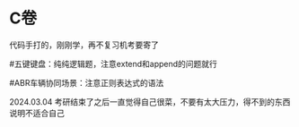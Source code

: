 # C卷

代码手打的，刚刚学，再不复习机考要寄了

#五键键盘：纯纯逻辑题，注意extend和append的问题就行

#ABR车辆协同场景：注意正则表达式的语法

2024.03.04
考研结束了之后一直觉得自己很菜，不要有太大压力，得不到的东西说明不适合自己
